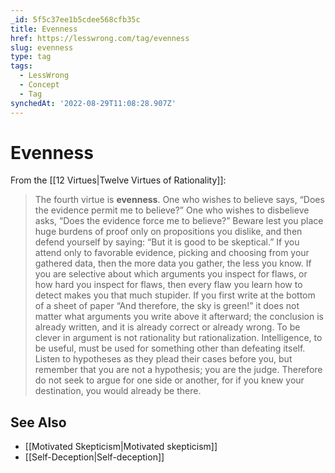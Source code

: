 ```yaml
---
_id: 5f5c37ee1b5cdee568cfb35c
title: Evenness
href: https://lesswrong.com/tag/evenness
slug: evenness
type: tag
tags:
  - LessWrong
  - Concept
  - Tag
synchedAt: '2022-08-29T11:08:28.907Z'
---
```


# Evenness

From the [[12 Virtues|Twelve Virtues of Rationality]]:

> The fourth virtue is **evenness**. One who wishes to believe says, “Does the evidence permit me to believe?” One who wishes to disbelieve asks, “Does the evidence force me to believe?” Beware lest you place huge burdens of proof only on propositions you dislike, and then defend yourself by saying: “But it is good to be skeptical.” If you attend only to favorable evidence, picking and choosing from your gathered data, then the more data you gather, the less you know. If you are selective about which arguments you inspect for flaws, or how hard you inspect for flaws, then every flaw you learn how to detect makes you that much stupider. If you first write at the bottom of a sheet of paper “And therefore, the sky is green!” it does not matter what arguments you write above it afterward; the conclusion is already written, and it is already correct or already wrong. To be clever in argument is not rationality but rationalization. Intelligence, to be useful, must be used for something other than defeating itself. Listen to hypotheses as they plead their cases before you, but remember that you are not a hypothesis; you are the judge. Therefore do not seek to argue for one side or another, for if you knew your destination, you would already be there.

## See Also

- [[Motivated Skepticism|Motivated skepticism]]
- [[Self-Deception|Self-deception]]
